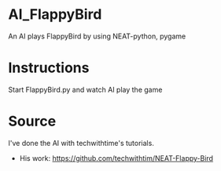 # AI_FlappyBird
An AI plays FlappyBird by using NEAT-python, pygame

# Instructions
Start FlappyBird.py and watch AI play the game

# Source
I've done the AI with techwithtime's tutorials.
- His work: https://github.com/techwithtim/NEAT-Flappy-Bird
